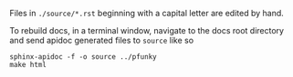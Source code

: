 Files in `./source/*.rst` beginning with a capital letter are edited
by hand.

To rebuild docs, in a terminal window, navigate to the docs root
directory and send apidoc generated files to `source` like so

```
sphinx-apidoc -f -o source ../pfunky
make html
```
